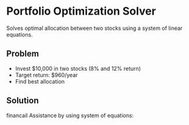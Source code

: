 # Portfolio Optimization Solver

Solves optimal allocation between two stocks using a system of linear equations.

## Problem
- Invest \$10,000 in two stocks (8% and 12% return)
- Target return: \$960/year
- Find best allocation

## Solution
financail Assistance by using system of equations:
